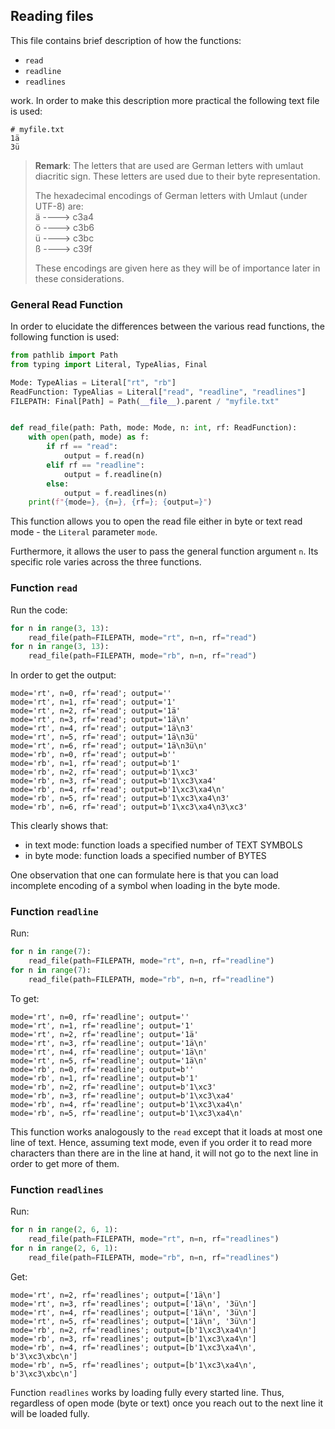 ## Reading files

This file contains brief description of how the functions:
* `read`
* `readline`
* `readlines`

work. In order to make this description more practical the following text file
is used:

```plaintext
# myfile.txt
1ä
3ü
```

> **Remark**: The letters that are used are German letters with 
> umlaut diacritic sign. These letters are used due to their byte representation.
> 
> The hexadecimal encodings of German letters with Umlaut (under UTF-8) are:\
> ä ----> c3a4 \
> ö ----> c3b6 \
> ü ----> c3bc \
> ß ----> c39f
> 
> These encodings are given here as they will be of importance later in 
> these considerations.

### General Read Function

In order to elucidate the differences between the various read functions, 
the following function is used:
```python
from pathlib import Path
from typing import Literal, TypeAlias, Final

Mode: TypeAlias = Literal["rt", "rb"]
ReadFunction: TypeAlias = Literal["read", "readline", "readlines"]
FILEPATH: Final[Path] = Path(__file__).parent / "myfile.txt"


def read_file(path: Path, mode: Mode, n: int, rf: ReadFunction):
    with open(path, mode) as f:
        if rf == "read":
            output = f.read(n)
        elif rf == "readline":
            output = f.readline(n)
        else:
            output = f.readlines(n)
    print(f"{mode=}, {n=}, {rf=}; {output=}")
```

This function allows you to open the read file either in byte or 
text read mode - the `Literal` parameter `mode`.

Furthermore, it allows the user to pass the general function argument `n`. 
Its specific role varies across the three functions.


### Function `read`
Run the code:
```python
for n in range(3, 13):
    read_file(path=FILEPATH, mode="rt", n=n, rf="read")
for n in range(3, 13):
    read_file(path=FILEPATH, mode="rb", n=n, rf="read")
```

In order to get the output:
```commandline
mode='rt', n=0, rf='read'; output=''
mode='rt', n=1, rf='read'; output='1'
mode='rt', n=2, rf='read'; output='1ä'
mode='rt', n=3, rf='read'; output='1ä\n'
mode='rt', n=4, rf='read'; output='1ä\n3'
mode='rt', n=5, rf='read'; output='1ä\n3ü'
mode='rt', n=6, rf='read'; output='1ä\n3ü\n'
mode='rb', n=0, rf='read'; output=b''
mode='rb', n=1, rf='read'; output=b'1'
mode='rb', n=2, rf='read'; output=b'1\xc3'
mode='rb', n=3, rf='read'; output=b'1\xc3\xa4'
mode='rb', n=4, rf='read'; output=b'1\xc3\xa4\n'
mode='rb', n=5, rf='read'; output=b'1\xc3\xa4\n3'
mode='rb', n=6, rf='read'; output=b'1\xc3\xa4\n3\xc3'
```
This clearly shows that:
* in text mode: function loads a specified number of TEXT SYMBOLS
* in byte mode: function loads a specified number of BYTES

One observation that one can formulate here is that you can load incomplete 
encoding of a symbol when loading in the byte mode.

### Function `readline`
Run:
```python
for n in range(7):
    read_file(path=FILEPATH, mode="rt", n=n, rf="readline")
for n in range(7):
    read_file(path=FILEPATH, mode="rb", n=n, rf="readline")
```
To get:
```commandline
mode='rt', n=0, rf='readline'; output=''
mode='rt', n=1, rf='readline'; output='1'
mode='rt', n=2, rf='readline'; output='1ä'
mode='rt', n=3, rf='readline'; output='1ä\n'
mode='rt', n=4, rf='readline'; output='1ä\n'
mode='rt', n=5, rf='readline'; output='1ä\n'
mode='rb', n=0, rf='readline'; output=b''
mode='rb', n=1, rf='readline'; output=b'1'
mode='rb', n=2, rf='readline'; output=b'1\xc3'
mode='rb', n=3, rf='readline'; output=b'1\xc3\xa4'
mode='rb', n=4, rf='readline'; output=b'1\xc3\xa4\n'
mode='rb', n=5, rf='readline'; output=b'1\xc3\xa4\n'
```

This function works analogously to the `read` except that it loads at most
one line of text. Hence, assuming text mode, even if you order it to read
more characters than there are in the line at hand, it will not go to the next 
line in order to get more of them.

### Function `readlines`
Run:
```python
for n in range(2, 6, 1):
    read_file(path=FILEPATH, mode="rt", n=n, rf="readlines")
for n in range(2, 6, 1):
    read_file(path=FILEPATH, mode="rb", n=n, rf="readlines")
```
Get:
```commandline
mode='rt', n=2, rf='readlines'; output=['1ä\n']
mode='rt', n=3, rf='readlines'; output=['1ä\n', '3ü\n']
mode='rt', n=4, rf='readlines'; output=['1ä\n', '3ü\n']
mode='rt', n=5, rf='readlines'; output=['1ä\n', '3ü\n']
mode='rb', n=2, rf='readlines'; output=[b'1\xc3\xa4\n']
mode='rb', n=3, rf='readlines'; output=[b'1\xc3\xa4\n']
mode='rb', n=4, rf='readlines'; output=[b'1\xc3\xa4\n', b'3\xc3\xbc\n']
mode='rb', n=5, rf='readlines'; output=[b'1\xc3\xa4\n', b'3\xc3\xbc\n']
```

Function `readlines` works by loading fully every started line. Thus, regardless
of open mode (byte or text) once you reach out to the next line it will be loaded fully.
